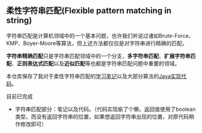 ## 柔性字符串匹配(Flexible pattern matching in string)

字符串匹配是计算机领域中的一个基本问题，也许我们听说过诸如Brute-Force、KMP、Boyer-Moore等算法，但上述方法都仅仅是对字符串进行精确的匹配。

**字符串精确匹配**只是字符串匹配领域中的一个分支，**多字符串匹配**、**扩展字符串匹配**、**正则表达式匹配**以及**近似匹配**等也都是字符串匹配问题中重要的领域。

本仓库保存了我对于柔性字符串匹配的[学习笔记](notes/)以及大部分算法的[Java实现代码](src/)。

目前已完成

* 字符串匹配部分：笔记以及代码。（代码实现偷了个懒，返回值使用了boolean类型，而没有返回字符串的位置，如果想返回字符串出现的位置，对原代码稍作修改即可）